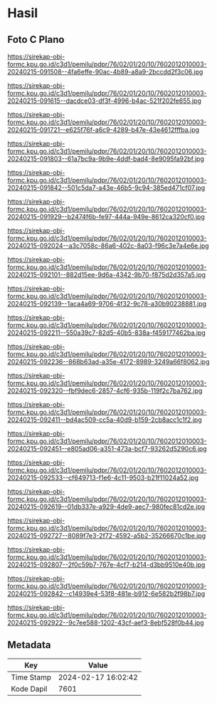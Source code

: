 # Hasil

## Foto C Plano

https://sirekap-obj-formc.kpu.go.id/c3d1/pemilu/pdpr/76/02/01/20/10/7602012010003-20240215-091508--4fa6effe-90ac-4b89-a8a9-2bccdd2f3c06.jpg

https://sirekap-obj-formc.kpu.go.id/c3d1/pemilu/pdpr/76/02/01/20/10/7602012010003-20240215-091615--dacdce03-df3f-4996-b4ac-521f202fe655.jpg

https://sirekap-obj-formc.kpu.go.id/c3d1/pemilu/pdpr/76/02/01/20/10/7602012010003-20240215-091721--e625f76f-a6c9-4289-b47e-43e4612fffba.jpg

https://sirekap-obj-formc.kpu.go.id/c3d1/pemilu/pdpr/76/02/01/20/10/7602012010003-20240215-091803--61a7bc9a-9b9e-4ddf-bad4-8e9095fa92bf.jpg

https://sirekap-obj-formc.kpu.go.id/c3d1/pemilu/pdpr/76/02/01/20/10/7602012010003-20240215-091842--501c5da7-a43e-46b5-9c94-385ed471cf07.jpg

https://sirekap-obj-formc.kpu.go.id/c3d1/pemilu/pdpr/76/02/01/20/10/7602012010003-20240215-091929--b2474f6b-fe97-444a-949e-8612ca320cf0.jpg

https://sirekap-obj-formc.kpu.go.id/c3d1/pemilu/pdpr/76/02/01/20/10/7602012010003-20240215-092024--a3c7058c-86a6-402c-8a03-f96c3e7a4e6e.jpg

https://sirekap-obj-formc.kpu.go.id/c3d1/pemilu/pdpr/76/02/01/20/10/7602012010003-20240215-092101--882d15ee-9d6a-4342-9b70-f875d2d357a5.jpg

https://sirekap-obj-formc.kpu.go.id/c3d1/pemilu/pdpr/76/02/01/20/10/7602012010003-20240215-092139--1aca4a69-9706-4f32-9c78-a30b90238881.jpg

https://sirekap-obj-formc.kpu.go.id/c3d1/pemilu/pdpr/76/02/01/20/10/7602012010003-20240215-092211--550a39c7-82d5-40b5-838a-f459177462ba.jpg

https://sirekap-obj-formc.kpu.go.id/c3d1/pemilu/pdpr/76/02/01/20/10/7602012010003-20240215-092236--868b63ad-a35e-4172-8989-3249a66f8062.jpg

https://sirekap-obj-formc.kpu.go.id/c3d1/pemilu/pdpr/76/02/01/20/10/7602012010003-20240215-092320--fbf9dec6-2857-4cf6-935b-119f2c7ba762.jpg

https://sirekap-obj-formc.kpu.go.id/c3d1/pemilu/pdpr/76/02/01/20/10/7602012010003-20240215-092411--bd4ac509-cc5a-40d9-b159-2cb8acc1c1f2.jpg

https://sirekap-obj-formc.kpu.go.id/c3d1/pemilu/pdpr/76/02/01/20/10/7602012010003-20240215-092451--e805ad06-a351-473a-bcf7-93262d5290c6.jpg

https://sirekap-obj-formc.kpu.go.id/c3d1/pemilu/pdpr/76/02/01/20/10/7602012010003-20240215-092533--cf649713-f1e6-4c11-9503-b21f11024a52.jpg

https://sirekap-obj-formc.kpu.go.id/c3d1/pemilu/pdpr/76/02/01/20/10/7602012010003-20240215-092619--01db337e-a929-4de9-aec7-980fec81cd2e.jpg

https://sirekap-obj-formc.kpu.go.id/c3d1/pemilu/pdpr/76/02/01/20/10/7602012010003-20240215-092727--8089f7e3-2f72-4592-a5b2-35266670c1be.jpg

https://sirekap-obj-formc.kpu.go.id/c3d1/pemilu/pdpr/76/02/01/20/10/7602012010003-20240215-092807--2f0c59b7-767e-4cf7-b214-d3bb9510e40b.jpg

https://sirekap-obj-formc.kpu.go.id/c3d1/pemilu/pdpr/76/02/01/20/10/7602012010003-20240215-092842--c14939e4-53f8-481e-b912-6e582b2f98b7.jpg

https://sirekap-obj-formc.kpu.go.id/c3d1/pemilu/pdpr/76/02/01/20/10/7602012010003-20240215-092922--9c7ee588-1202-43cf-aef3-8ebf528f0b44.jpg


## Metadata

| Key        | Value               |
| ---------- | ------------------- |
| Time Stamp | 2024-02-17 16:02:42 |
| Kode Dapil | 7601                |



